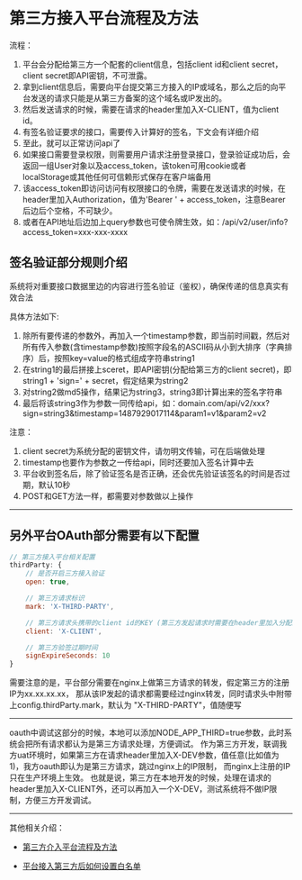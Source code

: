 # 第三方接入平台流程及方法

流程：
 1. 平台会分配给第三方一个配套的client信息，包括client id和client secret，client secret即API密钥，不可泄露。
 2. 拿到client信息后，需要向平台提交第三方接入的IP或域名，那么之后的向平台发送的请求只能是从第三方备案的这个域名或IP发出的。
 3. 然后发送请求的时候，需要在请求的header里加入X-CLIENT，值为client id。
 4. 有签名验证要求的接口，需要传入计算好的签名，下文会有详细介绍
 5. 至此，就可以正常访问api了
 6. 如果接口需要登录权限，则需要用户请求注册登录接口，登录验证成功后，会返回一组User对象以及access_token，该token可用cookie或者localStorage或其他任何可信赖形式保存在客户端备用
 7. 该access_token即访问访问有权限接口的令牌，需要在发送请求的时候，在header里加入Authorization，值为'Bearer ' + access_token，注意Bearer后边后个空格，不可缺少。
 8. 或者在API地址后边加上query参数也可使令牌生效，如：/api/v2/user/info?access_token=xxx-xxx-xxxx

## 签名验证部分规则介绍

系统将对重要接口数据里边的内容进行签名验证（鉴权），确保传递的信息真实有效合法

具体方法如下:
1. 除所有要传递的参数外，再加入一个timestamp参数，即当前时间戳，然后对所有传入参数(含timestamp参数)按照字段名的ASCII码从小到大排序（字典排序）后，按照key=value的格式组成字符串string1
2. 在string1的最后拼接上sceret，即API密钥(分配给第三方的client secret)，即 string1 + 'sign=' + secret，假定结果为string2
3. 对string2做md5操作，结果记为string3，string3即计算出来的签名字符串
4. 最后将该string3作为参数一同传给api，如：domain.com/api/v2/xxx?sign=string3&timestamp=1487929017114&param1=v1&param2=v2

注意：
 1. client secret为系统分配的密钥文件，请勿明文传输，可在后端做处理
 2. timestamp也要作为参数之一传给api，同时还要加入签名计算中去
 3. 平台收到签名后，除了验证签名是否正确，还会优先验证该签名的时间是否过期，默认10秒
 4. POST和GET方法一样，都需要对参数做以上操作


------

## 另外平台OAuth部分需要有以下配置
```js
// 第三方接入平台相关配置
thirdParty: {
	// 是否开启三方接入验证
	open: true,

	// 第三方请求标识
	mark: 'X-THIRD-PARTY',

	// 第三方请求头携带的client id的KEY (第三方发起请求时需要在header里加入分配给他们的client id)
	client: 'X-CLIENT',

	// 第三方验签过期时间
	signExpireSeconds: 10
}
```

需要注意的是，平台部分需要在nginx上做第三方请求的转发，假定第三方的注册IP为xx.xx.xx.xx，
那从该IP发起的请求都需要经过nginx转发，同时请求头中附带上config.thirdParty.mark，默认为 "X-THIRD-PARTY"，值随便写

------

oauth中调试这部分的时候，本地可以添加NODE_APP_THIRD=true参数，此时系统会把所有请求都认为是第三方请求处理，方便调试。
作为第三方开发，联调我方uat环境时，如果第三方在请求header里加入X-DEV参数，值任意(比如值为1)，我方oauth即认为是第三方请求，跳过nginx上的IP限制，
而nginx上注册的IP只在生产环境上生效。
也就是说，第三方在本地开发的时候，处理在请求的header里加入X-CLIENT外，还可以再加入一个X-DEV，测试系统将不做IP限制，方便三方开发调试。

------

其他相关介绍：
- [第三方介入平台流程及方法](https://gitlab.creditcloud.com/ccfe/public-docs/wikis/%E7%AC%AC%E4%B8%89%E6%96%B9%E4%BB%8B%E5%85%A5%E5%B9%B3%E5%8F%B0%E6%B5%81%E7%A8%8B%E5%8F%8A%E6%96%B9%E6%B3%95)

- [平台接入第三方后如何设置白名单](https://gitlab.creditcloud.com/ccfe/public-docs/wikis/%E5%B9%B3%E5%8F%B0%E6%8E%A5%E5%85%A5%E7%AC%AC%E4%B8%89%E6%96%B9%E5%90%8E%E5%A6%82%E4%BD%95%E8%AE%BE%E7%BD%AE%E7%99%BD%E5%90%8D%E5%8D%95)
